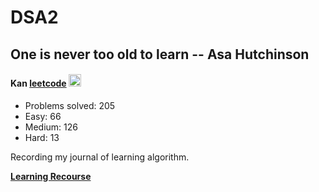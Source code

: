 # DSA2

## One is never too old to learn -- Asa Hutchinson

#### Kan  [leetcode](https://leetcode.cn/u/xukanwen/)  <img src="https://raw.githubusercontent.com/MartinHeinz/MartinHeinz/master/wave.gif" width="20px">

* Problems solved: 205
* Easy: 66
* Medium: 126
* Hard: 13
  
Recording my journal of learning algorithm. 

[**Learning Recourse**](https://labuladong.online/algo/essential-technique/array-two-pointers-summary-2/)
